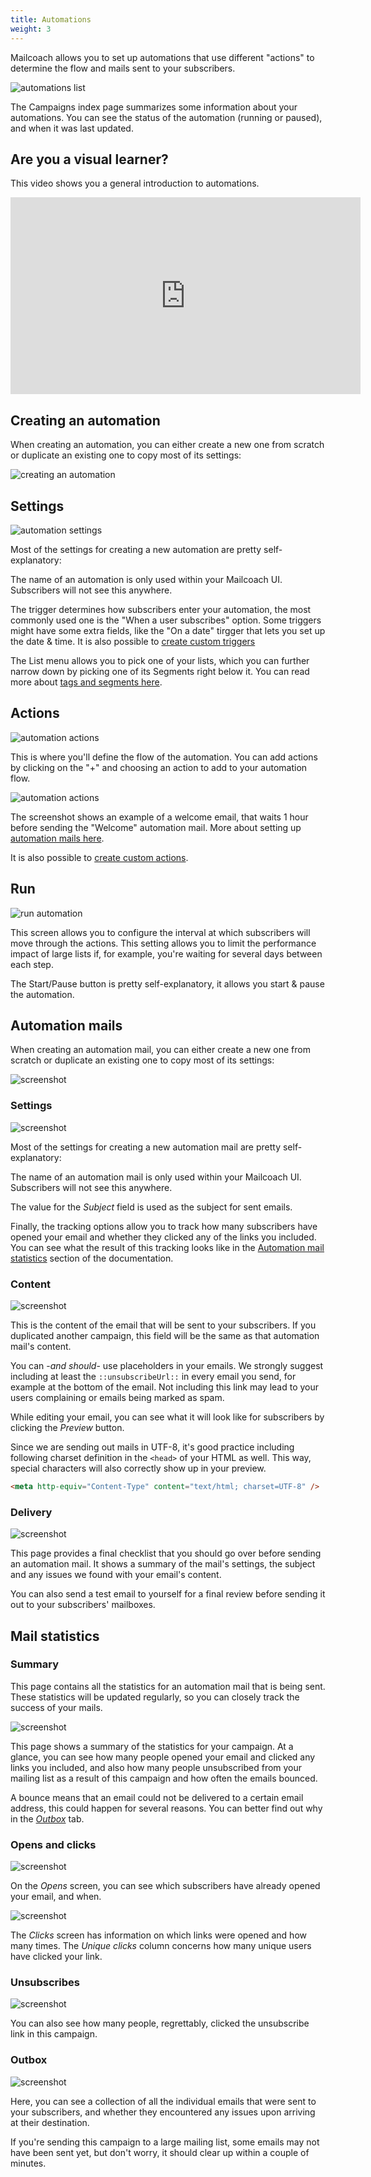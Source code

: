 ```yaml
---
title: Automations
weight: 3
---
```


Mailcoach allows you to set up automations that use different "actions" to determine the flow and mails sent to your subscribers.

![automations list](/docs/laravel-mailcoach/v5/images/automations/index.png)

The Campaigns index page summarizes some information about your automations. You can see the status of the automation (running or paused), and when it was last updated.

## Are you a visual learner?

This video shows you a general introduction to automations.

<iframe width="560" height="315" src="https://www.youtube.com/embed/pZgwdF2tOxU" title="YouTube video player" frameborder="0" allow="accelerometer; autoplay; clipboard-write; encrypted-media; gyroscope; picture-in-picture" allowfullscreen></iframe>

## Creating an automation

When creating an automation, you can either create a new one from scratch or duplicate an existing one to copy most of its settings:

![creating an automation](/docs/laravel-mailcoach/v5/images/automations/create.png)

## Settings

![automation settings](/docs/laravel-mailcoach/v5/images/automations/settings.png)

Most of the settings for creating a new automation are pretty self-explanatory:

The name of an automation is only used within your Mailcoach UI. Subscribers will not see this anywhere.

The trigger determines how subscribers enter your automation, the most commonly used one is the "When a user subscribes" option. Some triggers might have some extra fields, like the "On a date" tirgger that lets you set up the date & time. It is also possible to [create custom triggers](/docs/laravel-mailcoach/v5/automations/creating-custom-triggers)

The List menu allows you to pick one of your lists, which you can further narrow down by picking one of its Segments right below it. You can read more about [tags and segments here](/docs/laravel-mailcoach/v5/using-mailcoach/audience#tags-and-segments).

## Actions

![automation actions](/docs/laravel-mailcoach/v5/images/automations/actions.png)

This is where you'll define the flow of the automation. You can add actions by clicking on the "+" and choosing an action to add to your automation flow.

![automation actions](/docs/laravel-mailcoach/v5/images/automations/add-action.png)

The screenshot shows an example of a welcome email, that waits 1 hour before sending the "Welcome" automation mail. More about setting up [automation mails here](/docs/laravel-mailcoach/v5/using-mailcoach#automation-mails).

It is also possible to [create custom actions](/docs/laravel-mailcoach/v5/automations/creating-custom-actions).

## Run

![run automation](/docs/laravel-mailcoach/v5/images/automations/run.png)

This screen allows you to configure the interval at which subscribers will move through the actions. This setting allows you to limit the performance impact of large lists if, for example, you're waiting for several days between each step.

The Start/Pause button is pretty self-explanatory, it allows you start & pause the automation.

## Automation mails

When creating an automation mail, you can either create a new one from scratch or duplicate an existing one to copy most of its settings:

![screenshot](/docs/laravel-mailcoach/v5/images/automations/creating-an-automation-mail-index.png)

### Settings

![screenshot](/docs/laravel-mailcoach/v5/images/automations/creating-an-automation-mail-settings.png)

Most of the settings for creating a new automation mail are pretty self-explanatory:

The name of an automation mail is only used within your Mailcoach UI. Subscribers will not see this anywhere.

The value for the _Subject_ field is used as the subject for sent emails.

Finally, the tracking options allow you to track how many subscribers have opened your email and whether they clicked any of the links you included. You can see what the result of this tracking looks like in the [Automation mail statistics](/docs/laravel-mailcoach/v5/using-the-ui/automations#automation-mail-statistics) section of the documentation.

### Content

![screenshot](/docs/laravel-mailcoach/v5/images/automations/creating-an-automation-mail-content.png)

This is the content of the email that will be sent to your subscribers. If you duplicated another campaign, this field will be the same as that automation mail's content.

You can -_and should_- use placeholders in your emails. We strongly suggest including at least the `::unsubscribeUrl::` in every email you send, for example at the bottom of the email. Not including this link may lead to your users complaining or emails being marked as spam.

While editing your email, you can see what it will look like for subscribers by clicking the _Preview_ button.

Since we are sending out mails in UTF-8, it's good practice including following charset definition in the `<head>` of your HTML as well. This way, special characters will also correctly show up in your preview.

```HTML
<meta http-equiv="Content-Type" content="text/html; charset=UTF-8" />
```

### Delivery

![screenshot](/docs/laravel-mailcoach/v5/images/automations/creating-an-automation-mail-delivery.png)

This page provides a final checklist that you should go over before sending an automation mail. It shows a summary of the mail's settings, the subject and any issues we found with your email's content.

You can also send a test email to yourself for a final review before sending it out to your subscribers' mailboxes.

## Mail statistics

### Summary

This page contains all the statistics for an automation mail that is being sent. These statistics will be updated regularly, so you can closely track the success of your mails.

![screenshot](/docs/laravel-mailcoach/v5/images/automations/automation-mail-statistics-overview.png)

This page shows a summary of the statistics for your campaign. At a glance, you can see how many people opened your email and clicked any links you included, and also how many people unsubscribed from your mailing list as a result of this campaign and how often the emails bounced.

A bounce means that an email could not be delivered to a certain email address, this could happen for several reasons. You can better find out why in the [_Outbox_](/docs/laravel-mailcoach/v5/using-the-ui/automations#outbox) tab.

### Opens and clicks

![screenshot](/docs/laravel-mailcoach/v5/images/automations/automation-mail-statistics-opens.png)

On the _Opens_ screen, you can see which subscribers have already opened your email, and when.

![screenshot](/docs/laravel-mailcoach/v5/images/automations/automation-mail-statistics-clicks.png)

The _Clicks_ screen has information on which links were opened and how many times. The _Unique clicks_ column concerns how many unique users have clicked your link.

### Unsubscribes

![screenshot](/docs/laravel-mailcoach/v5/images/automations/automation-mail-statistics-unsubscribes.png)

You can also see how many people, regrettably, clicked the unsubscribe link in this campaign.

### Outbox

![screenshot](/docs/laravel-mailcoach/v5/images/automations/automation-mail-statistics-outbox.png)

Here, you can see a collection of all the individual emails that were sent to your subscribers, and whether they encountered any issues upon arriving at their destination.

If you're sending this campaign to a large mailing list, some emails may not have been sent yet, but don't worry, it should clear up within a couple of minutes.
